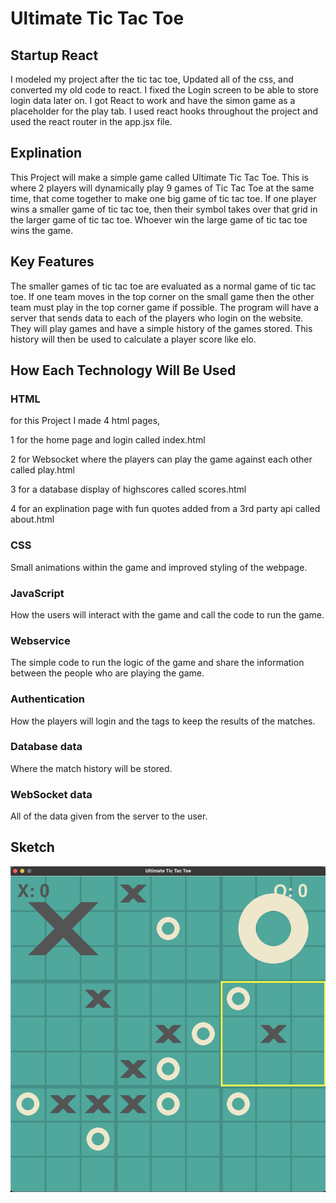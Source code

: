 # Ultimate Tic Tac Toe

## Startup React
I modeled my project after the tic tac toe, Updated all of the css, and converted my old code to react. I fixed the Login screen to be able to store login data later on. I got React to work and have the simon game as a placeholder for the play tab. I used react hooks throughout the project and used the react router in the app.jsx file. 

## Explination
This Project will make a simple game called Ultimate Tic Tac Toe.
This is where 2 players will dynamically play 9 games of Tic Tac Toe at the same time, that come together to make one big game of tic tac toe. If one player wins a smaller game of tic tac toe, then their symbol takes over that grid in the larger game of tic tac toe. Whoever win the large game of tic tac toe wins the game. 


## Key Features
The smaller games of tic tac toe are evaluated as a normal game of tic tac toe. If one team moves in the top corner on the small game then the other team must play in the top corner game if possible. The program will have a server that sends data to each of the players who login on the website. They will play games and have a simple history of the games stored. This history will then be used to calculate a player score like elo.

## How Each Technology Will Be Used
### HTML
for this Project I made 4 html pages, 

1 for the home page and login called index.html

2 for Websocket where the players can play the game against each other called play.html

3 for a database display of highscores called scores.html

4 for an explination page with fun quotes added from a 3rd party api called about.html

### CSS
Small animations within the game and improved styling of the webpage. 
### JavaScript
How the users will interact with the game and call the code to run the game. 
### Webservice
The simple code to run the logic of the game and share the information between the people who are playing the game. 
### Authentication
How the players will login and the tags to keep the results of the matches. 
### Database data
Where the match history will be stored.
### WebSocket data
All of the data given from the server to the user.

## Sketch
 ![cover](https://github.com/Talonwayne/startup/blob/main/Sketch.png)

